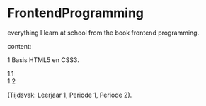 # FrontendProgramming
everything I learn at school from the book frontend programming.

content: 

1 Basis HTML5 en CSS3. 

1.1      <br>
1.2      <br>

(Tijdsvak: Leerjaar 1, Periode 1, Periode 2).

